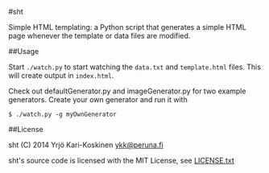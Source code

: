 #sht

Simple HTML templating: a Python script that generates a simple HTML page whenever the template or data files are modified.

##Usage

Start `./watch.py` to start watching the `data.txt` and `template.html` files. This will create output in `index.html`.

Check out defaultGenerator.py and imageGenerator.py for two example generators. Create your own generator and run it with

	$ ./watch.py -g myOwnGenerator

##License

sht (C) 2014 Yrjö Kari-Koskinen <ykk@peruna.fi>

sht's source code is licensed with the MIT License, see 
[LICENSE.txt](https://github.com/ykarikos/sht/blob/master/LICENSE.txt)